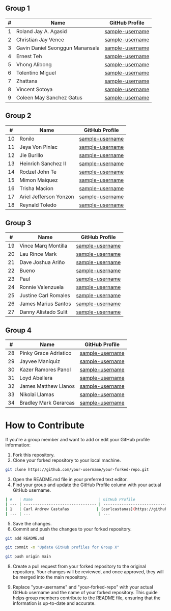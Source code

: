 ## Group 1

| #   | Name                             | GitHub Profile                 |
| --- | -------------------------------- | ------------------------------ |
| 1   | Roland Jay A. Agasid             | [sample-username](https://github.com/sample-username) |
| 2   | Christian Jay Vence              | [sample-username](https://github.com/sample-username) |
| 3   | Gavin Daniel Seonggun Manansala  | [sample-username](https://github.com/sample-username) |
| 4   | Ernest Teh                        | [sample-username](https://github.com/sample-username) |
| 5   | Vhong Alibong                     | [sample-username](https://github.com/sample-username) |
| 6   | Tolentino Miguel                  | [sample-username](https://github.com/sample-username) |
| 7   | Zhattana                          | [sample-username](https://github.com/sample-username) |
| 8   | Vincent Sotoya                     | [sample-username](https://github.com/sample-username) |
| 9   | Coleen May Sanchez Gatus          | [sample-username](https://github.com/sample-username) |

## Group 2

| #   | Name                             | GitHub Profile                 |
| --- | -------------------------------- | ------------------------------ |
| 10  | Ronilo                            | [sample-username](https://github.com/sample-username) |
| 11  | Jeya Von Pinlac                   | [sample-username](https://github.com/sample-username) |
| 12  | Jie Burillo                       | [sample-username](https://github.com/sample-username) |
| 13  | Heinrich Sanchez II                | [sample-username](https://github.com/sample-username) |
| 14  | Rodzel John Te                    | [sample-username](https://github.com/sample-username) |
| 15  | Mimon Maiquez                     | [sample-username](https://github.com/sample-username) |
| 16  | Trisha Macion                      | [sample-username](https://github.com/sample-username) |
| 17  | Ariel Jefferson Yonzon            | [sample-username](https://github.com/sample-username) |
| 18  | Reynald Toledo                     | [sample-username](https://github.com/sample-username) |

## Group 3

| #   | Name                             | GitHub Profile                 |
| --- | -------------------------------- | ------------------------------ |
| 19  | Vince Marq Montilla               | [sample-username](https://github.com/sample-username) |
| 20  | Lau Rince Mark                     | [sample-username](https://github.com/sample-username) |
| 21  | Dave Joshua Ariño                 | [sample-username](https://github.com/sample-username) |
| 22  | Bueno                             | [sample-username](https://github.com/sample-username) |
| 23  | Paul                               | [sample-username](https://github.com/sample-username) |
| 24  | Ronnie Valenzuela                 | [sample-username](https://github.com/sample-username) |
| 25  | Justine Carl Romales              | [sample-username](https://github.com/sample-username) |
| 26  | James Marius Santos               | [sample-username](https://github.com/sample-username) |
| 27  | Danny Alistado Sulit              | [sample-username](https://github.com/sample-username) |

## Group 4

| #   | Name                             | GitHub Profile                 |
| --- | -------------------------------- | ------------------------------ |
| 28  | Pinky Grace Adriatico             | [sample-username](https://github.com/sample-username) |
| 29  | Jayvee Maniquiz                   | [sample-username](https://github.com/sample-username) |
| 30  | Kazer Ramores Panol               | [sample-username](https://github.com/sample-username) |
| 31  | Loyd Abellera                     | [sample-username](https://github.com/sample-username) |
| 32  | James Matthew Llanos              | [sample-username](https://github.com/sample-username) |
| 33  | Nikolai Llamas                    | [sample-username](https://github.com/sample-username) |
| 34  | Bradley Mark Gerarcas             | [sample-username](https://github.com/sample-username) |

# How to Contribute

If you're a group member and want to add or edit your GitHub profile information:

1. Fork this repository.
2. Clone your forked repository to your local machine.

```bash
git clone https://github.com/your-username/your-forked-repo.git

```

3. Open the README.md file in your preferred text editor.
4. Find your group and update the GitHub Profile column with your actual GitHub username.

```bash
| #   | Name                             | GitHub Profile                 |
| --- | -------------------------------- | ------------------------------ |
| 1   | Carl Andrew Castañas            | [carlcastanas](https://github.com/carlcastanas) |
| ... | ...                              | ...                            |
```

5. Save the changes.
6. Commit and push the changes to your forked repository.

```bash
git add README.md
```

```bash
git commit -m "Update GitHub profiles for Group X"
```

```bash
git push origin main
```

8. Create a pull request from your forked repository to the original repository.
Your changes will be reviewed, and once approved, they will be merged into the main repository.

9. Replace "your-username" and "your-forked-repo" with your actual GitHub username and the name of your forked repository. This guide helps group members contribute to the README file, ensuring that the information is up-to-date and accurate.
